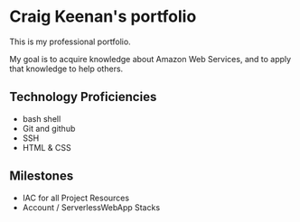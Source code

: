 # Craig Keenan's portfolio

This is my professional portfolio.

My goal is to acquire knowledge about Amazon Web Services, and to apply that knowledge to help others.

## Technology Proficiencies

- bash shell
- Git and github
- SSH
- HTML & CSS

## Milestones
- IAC for all Project Resources
- Account / ServerlessWebApp Stacks
